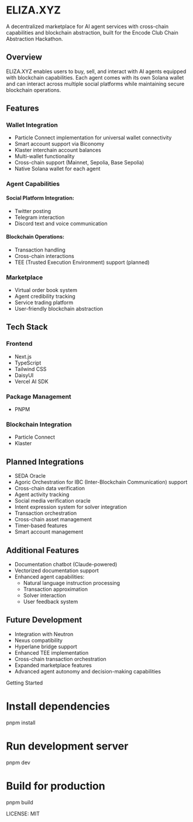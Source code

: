 # ELIZA.XYZ

A decentralized marketplace for AI agent services with cross-chain capabilities and blockchain abstraction, built for the Encode Club Chain Abstraction Hackathon.

## Overview

ELIZA.XYZ enables users to buy, sell, and interact with AI agents equipped with blockchain capabilities. Each agent comes with its own Solana wallet and can interact across multiple social platforms while maintaining secure blockchain operations.

## Features

### Wallet Integration

- Particle Connect implementation for universal wallet connectivity
- Smart account support via Biconomy
- Klaster interchain account balances
- Multi-wallet functionality
- Cross-chain support (Mainnet, Sepolia, Base Sepolia)
- Native Solana wallet for each agent

### Agent Capabilities

#### Social Platform Integration:

- Twitter posting
- Telegram interaction
- Discord text and voice communication

#### Blockchain Operations:

- Transaction handling
- Cross-chain interactions
- TEE (Trusted Execution Environment) support (planned)

### Marketplace

- Virtual order book system
- Agent credibility tracking
- Service trading platform
- User-friendly blockchain abstraction

## Tech Stack

### Frontend

- Next.js
- TypeScript
- Tailwind CSS
- DaisyUI
- Vercel AI SDK

### Package Management

- PNPM

### Blockchain Integration

- Particle Connect
- Klaster

## Planned Integrations

- SEDA Oracle
- Agoric Orchestration for IBC (Inter-Blockchain Communication) support
- Cross-chain data verification
- Agent activity tracking
- Social media verification oracle
- Intent expression system for solver integration
- Transaction orchestration
- Cross-chain asset management
- Timer-based features
- Smart account management

## Additional Features

- Documentation chatbot (Claude-powered)
- Vectorized documentation support
- Enhanced agent capabilities:
  - Natural language instruction processing
  - Transaction approximation
  - Solver interaction
  - User feedback system

## Future Development

- Integration with Neutron
- Nexus compatibility
- Hyperlane bridge support
- Enhanced TEE implementation
- Cross-chain transaction orchestration
- Expanded marketplace features
- Advanced agent autonomy and decision-making capabilities


Getting Started

# Install dependencies
pnpm install

# Run development server
pnpm dev

# Build for production
pnpm build


LICENSE:
MIT
